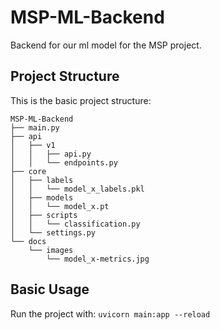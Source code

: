 # MSP-ML-Backend
Backend for our ml model for the MSP project.

## Project Structure
This is the basic project structure:
```
MSP-ML-Backend
├── main.py
├── api
│   ├── v1
│   │   ├── api.py
│   │   └── endpoints.py
├── core
│   ├── labels
│   │   └── model_x_labels.pkl
│   ├── models
│   │   └── model_x.pt
│   ├── scripts
│   │   └── classification.py
│   └── settings.py
└── docs
    └── images
        └── model_x-metrics.jpg
```

## Basic Usage
Run the project with: `uvicorn main:app --reload`
